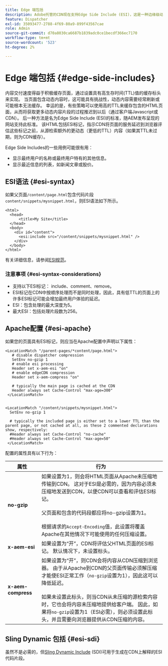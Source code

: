 ```yaml
---
title: Edge 端包括
description: Adobe托管的CDN现在支持Edge Side Include (ESI)，这是一种边缘级动态Web内容汇编的标记语言。
feature: Dispatcher
exl-id: 35093477-2788-4f69-80a9-899f43567cae
role: Admin
source-git-commit: d70a8030ca6687b1839adc0ce1becdf366ec7170
workflow-type: tm+mt
source-wordcount: '523'
ht-degree: 2%

---
```


# Edge 端包括 {#edge-side-includes}

内容交付速度得益于积极缓存页面，通过设置具有高生存时间(TTL)值的缓存标头来实现。 当页面包含动态内容时，这可能具有挑战性，动态内容需要经常刷新或可能根本无法缓存。 幸运的是，有些策略可以使用高的TTL来缓存包含的HTML页面，从而将获取更多动态内容片段的过程推迟到以后（通过客户端Javascript或CDN）。 后一种方法是名为Edge Side Include (ESI)的标准，随AEM发布呈现的网站支持此标准。 该HTML包括ESI标记，指示CDN将页面的服务延迟到浏览器评估这些标记之前，从源检索额外的更动态（更低的TTL）内容（如果其TTL未过期，则为CDN缓存）。

Edge Side Includes的一些用例可能很有用：

* 显示最终用户的名称或最终用户特有的其他信息。
* 显示最近信息的列表，如新闻文章或股价。

## ESI语法 {#esi-syntax}

如果父页面`/content/page.html`包含代码片段`content/snippets/mysnippet.html`，则ESI语法如下所示。

```
<html>
  <head>
      <title>My Site</title>
  </head>
  <body>
    <div id="content">
      <esi:include src="/content/snippets/mysnippet.html" />
    </div>
  </body>
</html>
```

有关详细信息，请参阅[ESI规范](https://www.w3.org/TR/esi-lang/)。

### 注意事项 {#esi-syntax-considerations}

* 支持以下ESI标记： include、comment、remove。
* ESI标记在CDN中按顺序处理而不是同时处理，因此，具有低TTL的页面上的许多ESI标记可能会增加最终用户体验的延迟。
* ESI：包含处理的最大深度为5。
* 最大ESI：包括处理片段数为256。


## Apache配置 {#esi-apache}

如果您的页面具有ESI标记，则应当在Apache配置中声明以下属性：

```
<LocationMatch "/parent-pages/*content/page.html">
   # disable dispatcher compression
   SetEnv no-gzip 1
   # enable esi processing 
   Header set x-aem-esi "on"
   # enable edgeCDN compression
   Header set x-aem-compress "on"

   # typically the main page is cached at the CDN
   Header always set Cache-Control "max-age=300"
 </LocationMatch>


<LocationMatch "/content/snippets/mysnippet.html">
  SetEnv no-gzip 1

  # typically the included page is either set to a lower TTL than the parent page, or not cached at all, as these 2 commented declarations show, respectively:
  #Header always set Cache-Control "no-cache"
  #Header always set Cache-Control "max-age=50"
 </LocationMatch> 
```

配置的属性具有以下行为：

| 属性 | 行为 |
|-----------|--------------------------|
| **no-gzip** | 如果设置为1，则会将HTML页面从Apache未压缩地传输到CDN。 这对于ESI是必需的，因为内容必须未压缩地发送到CDN，以便CDN可以查看和评估ESI标记。<br/><br/>父页面和包含的代码段都应将no-gzip设置为1。<br/><br/>根据请求的`Accept-Encoding`值，此设置将覆盖Apache在其他情况下可能使用的任何压缩设置。 |
| **x-aem-esi** | 如果设置为“开”，CDN将评估父HTML页面的ESI标记。  默认情况下，未设置标头。 |
| **x-aem-compress** | 如果设置为“开”，则CDN会将内容从CDN压缩到浏览器。 由于从Apache到CDN的父页面传输必须解压缩才能使ESI正常工作（`no-gzip`设置为1），因此这可以降低延迟。<br/><br/>如果未设置此标头，则当CDN从未压缩的源检索内容时，它也会将内容未压缩地提供给客户端。 因此，如果将`no-gzip`设置为1（ESI必需），则必须设置此标头，并且需要向浏览器提供从CDN压缩的内容。 |

## Sling Dynamic 包括 {#esi-sdi}

虽然不是必需的，但[Sling Dynamic Include](https://sling.apache.org/documentation/bundles/dynamic-includes.html) (SDI)可用于生成在CDN上解释的ESI代码片段。
